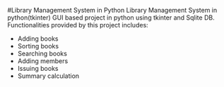 #Library Management System in Python
Library Management System in python(tkinter) GUI based project in python using tkinter and Sqlite DB.
Functionalities provided by this project includes:
- Adding books
- Sorting books
- Searching books
- Adding members
- Issuing books
- Summary calculation

